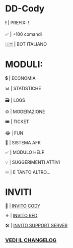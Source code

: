 # DD-Cody
:exclamation: | PREFIX: !

:white_check_mark: | +100 comandi

🇮🇹 | BOT ITALIANO

# MODULI:

:heavy_dollar_sign: | ECONOMIA

:bar_chart: | STATISTICHE

🗃️ | LOGS

:gear: | MODERAZIONE

:tickets: | TICKET

:joy: | FUN

:night_with_stars: | SISTEMA AFK

:white_check_mark: | MODULO HELP

:bulb: | SUGGERIMENTI ATTIVI

:infinity: | E TANTO ALTRO...


# INVITI

🔰 | [INVITO CODY](https://discordapp.com/oauth2/authorize?client_id=705720271364947998&scope=bot&permissions=2146958847) 

⚜️ | [INVITO RED](https://discord.gg/s7ccsuT)

🛠️ | [INVITO SUPPORT SERVER](https://discord.gg/K2q8PFg) 

### [VEDI IL CHANGELOG](https://github.com/IsD4n73/DD-Cody/blob/master/Changelog.md) 
